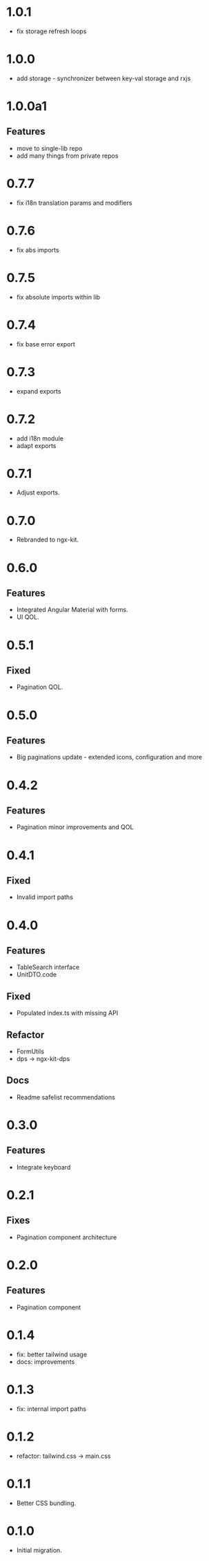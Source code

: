 # 1.0.1

- fix storage refresh loops

# 1.0.0

- add storage - synchronizer between key-val storage and rxjs

# 1.0.0a1

## Features

- move to single-lib repo
- add many things from private repos

# 0.7.7

- fix i18n translation params and modifiers

# 0.7.6

- fix abs imports

# 0.7.5

- fix absolute imports within lib

# 0.7.4

- fix base error export

# 0.7.3

- expand exports

# 0.7.2

- add i18n module
- adapt exports

# 0.7.1

- Adjust exports.

# 0.7.0

- Rebranded to ngx-kit.

# 0.6.0

## Features

- Integrated Angular Material with forms.
- UI QOL.

# 0.5.1

## Fixed

- Pagination QOL.

# 0.5.0

## Features

- Big paginations update - extended icons, configuration and more

# 0.4.2

## Features

- Pagination minor improvements and QOL

# 0.4.1

## Fixed

- Invalid import paths

# 0.4.0

## Features

- TableSearch interface
- UnitDTO.code

## Fixed

- Populated index.ts with missing API

## Refactor

- FormUtils
- dps -> ngx-kit-dps

## Docs

- Readme safelist recommendations

# 0.3.0

## Features

- Integrate keyboard

# 0.2.1

## Fixes

- Pagination component architecture

# 0.2.0

## Features

- Pagination component

# 0.1.4

- fix: better tailwind usage
- docs: improvements

# 0.1.3

- fix: internal import paths

# 0.1.2

- refactor: tailwind.css -> main.css

# 0.1.1

- Better CSS bundling.

# 0.1.0

- Initial migration.
